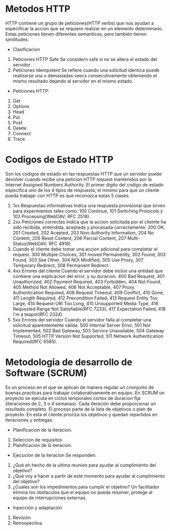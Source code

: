 # Metodos HTTP
HTTP contiene un grupo de peticiones(HTTP verbs) que nos ayudan a especificar la accion que se requiere realizar en un elemento determinado. Estas peticiones tienen diferentes semanticas, pero también tienen similitudes.
* Clasificacion
1. Peticiones HTTP Safe
Se considern safe si no se altera el estado del servidor
2. Peticiones Idempotent
Se refiere cuando una solicitud identica puede realizarse una o demasiadas veecs consecutivamente obteniendo el mismo resultado dejando al servidor en el mismo estado.
* Peticiones HTTP:
1. Get
2. Options
3. Head
4. Put
5. Post
6. Delete
7. Connect
8. Trace

# Codigos de Estado HTTP

Son los codigos de estado en las respuestas HTTP que un servidor puede devolver cuando recibe una peticion HTTP request mantenidos por la Internet Assigned Numbers Authority. El primer digito del codigo de estado especifica uno de los 4 tipos de respuesta, el minimo para que un cliente pueda trabajar con  HTTP  es que reconozca estas 5 clases. 
1. 1xx Respuestas informativas
Indica una respuesta provisional que sirven para expermientos tales como: 100 Continue, 101 Switching Protocols y 102 Processing(WebDAV; RFC 2518).
2. 2xx Peticiones correctas
Indica que la accion solicitada por el cliemte ha sido recibida, entendida, aceptada y procesada correctamente: 200 OK, 201 Created, 202 Acepted, 203 Non-Authority Information, 204 No Content, 205 Reset Content, 206 Parcial Content, 207 Multi-Status(WebDAV; RFC 4918)
3. Cuando el cliente debe tomar una accion adicional para completar el request. 300 Multiple Choices, 301 moved Permanently, 302 Found, 303 Found, 303 See Other, 304 NOt Modified, 305 Use Proxy, 307 Temporary Redirect, 308 Permanent Redirect.
4. 4xx Errores del cliente 
Cuando el servidor debe incluir una entidad que contiene una explicacion del error, y su duracion.
400 Bad Request, 401 Unauthorized, 402  Payment Required, 403 Forbidden, 404 Not Found, 405 Method Not Allowed, 406 Not Acceptable, 407 Proxy Authentication Required, 408 Request Timeout, 409 Conflict, 410 Gone, 411 Length Required, 412 Precondition Failed, 413 Request Entity Too Large, 414 Request-URI Too Long, 415 Unsupported Media Type, 416 Requested Range Not Satisfiable(RFC 7233), 417 Expectation Failed, 418 I'm a teapot(RFC 2324).
5. 5xx Errores del servidor 
Cuando el servidor falla al completar una solicitud aparentemente válida. 500 Internal Server Error, 501 Not Implemented, 502 Bad Gateway, 503 Service Unavailable, 504 Gateway Timeout, 505 HTTP Version Not Supported, 511 Network Authentication Required(RFC 6585).

# Metodologia de desarrollo de Software (SCRUM)
Es un proceso en el que se aplican de manera regular un cnonjunto de buenas practicas para trabajar colaborativamente en equipo. En SCRUM un proyecto se ejecuta en ciclos temporales cortos de duracion fija (iteraciones de 2, 3 o 4 semanas). Cada iteración debe proporcionar un resultado completo. El proceso parte de la lista de objetivos o plan de proyecto. En esta el cliente prioriza los objetivos y quedan repartidos en iteraciones y entregas.
* Planificacion de la iteracion.
1. Seleccion de requisitos
2. Planificacion de la iteracion.
* Ejecucion de la iteracion
Se responden: 
1. ¿Qué eh hecho de la ultima reunion para ayudar al cumplimiento del objetivo?
2. ¿Qué voy a hacer a partir de este momento para ayudar al cumplimiento del objetivo?
3. ¿Cuales son los impedimentos para cumplir el objetivo?
Un facilitador elimina los obstaculos que el equipo no pueda resolver, protege al equipo de interrupciones externas.
* Inpección y adaptación
1. Revisión 
2. Retrospectiva
